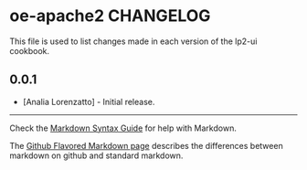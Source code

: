 oe-apache2 CHANGELOG
====================

This file is used to list changes made in each version of the lp2-ui cookbook.

0.0.1
-----
- [Analia Lorenzatto] - Initial release.

- - -
Check the [Markdown Syntax Guide](http://daringfireball.net/projects/markdown/syntax) for help with Markdown.

The [Github Flavored Markdown page](http://github.github.com/github-flavored-markdown/) describes the differences between markdown on github and standard markdown.

